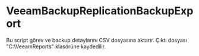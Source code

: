 # VeeamBackupReplicationBackupExport
Bu script görev ve backup detaylarını CSV dosyasına aktarır. Çıktı dosyası "C:\VeeamReports" klasörüne kaydedilir.
